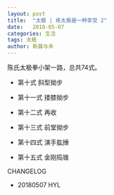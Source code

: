 ```yaml
---
layout: post
title:  "太极 | 练太极是一种享受 2"
date:   2018-05-07
categories: 生活
tags: 太极
author: 斯晨与禾
---
```


陈氏太极拳小架一路，总共74式。

- 第十式 斜型拗步

- 第十一式 搂膝拗步

- 第十二式 再收

- 第十三式 前堂拗步

- 第十四式 演手肱捶

- 第十五式 金刚捣锥









CHANGELOG

- 20180507 HYL

